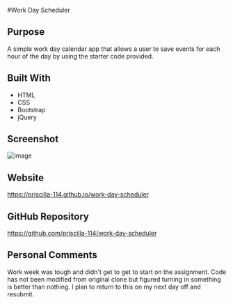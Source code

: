 #Work Day Scheduler

## Purpose
A simple work day calendar app that allows a user to save events for each hour of the day by using the starter code provided.

## Built With
* HTML
* CSS
* Bootstrap
* jQuery

## Screenshot
![image](https://imgur.com/2Dm5dNI.png)

## Website
https://priscilla-114.github.io/work-day-scheduler

## GitHub Repository
https://github.com/priscilla-114/work-day-scheduler

## Personal Comments 
Work week was tough and didn't get to get to start on the assignment. Code has not been modified from original clone but figured turning in something is better than nothing. I plan to return to this on my next day off and resubmit. 